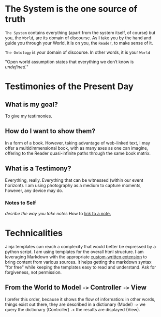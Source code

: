 # The System is the one source of truth

`The System` contains everything
(apart from the system itself, of course)
but you, the `World`, are its domain of discourse.
As I take you by the hand and guide you through your World, it is on you, the `Reader`, to make sense of it.

`The Ontology` is your domain of discourse.
In other words, it is your `World`

"Open world assumption states that everything we don’t know is _undefined._"

# Testimonies of the Present Day

## What is my goal?
To give my testimonies.

## How do I want to show them?
In a form of a book.
However, taking advantage of web-linked text,
I may offer a multidimmensional book, with as many axes as one can imagine,
offering to the Reader quasi-infinite paths through the same book matrix.

## What is a Testimony?
Everything, really. Everything that can be witnessed (within our event horizont).
I am using photography as a medium to capture moments,
however, any device may do.

### Notes to Self
_desribe the way you take notes_
How to [link to a note.](/docs/multmd)
# Technicalities
Jinja templates can reach a complexity that would better be expressed by a python script.
I am using templates for the overall html structure.
I am leveraging Markdown with the appropriate [custom-written extension](/docs/multmd)
to bring content from various sources. It helps getting the markdown syntax "for free"
while keeping the templates easy to read and understand.
Ask for forgiveness, not permission.

## From the World to Model `->` Controller `->` View
I prefer this order, because it shows the flow of information:
in other words, things exist out there,
they are described in a dictionary (Model) `->`
we query the dictionary (Controller) `->`
the results are displayed (View).
